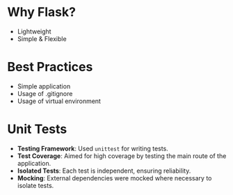 # Why Flask?
- Lightweight
- Simple & Flexible

# Best Practices
- Simple application
- Usage of .gitignore
- Usage of virtual environment

# Unit Tests
- **Testing Framework**: Used `unittest` for writing tests.
- **Test Coverage**: Aimed for high coverage by testing the main route of the application.
- **Isolated Tests**: Each test is independent, ensuring reliability.
- **Mocking**: External dependencies were mocked where necessary to isolate tests.

